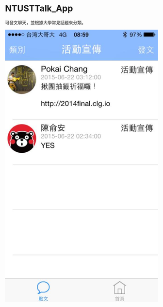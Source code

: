 # NTUSTTalk_App
可發文聊天，並根據大學常見話題來分類。




![Alt text](https://github.com/YuAnChenTalentman/NTUSTTalk_App/blob/master/NTUST%20Talk_%E8%B2%BC%E6%96%87.jpg)
